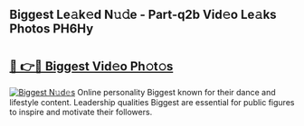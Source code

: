 ## Biggest Le𝚊k𝚎d N𝚞𝚍e - Part-q2b Vid𝚎o Le𝚊ks Photos PH6Hy

# <h2><a href="http://fbfhq4s.evod.top/?m=Biggest">🔗 👉🔴 Biggest Vid𝚎o Ph𝚘t𝚘s</a></h2>

[![Biggest N𝚞d𝚎s](https://i.imgur.com/8V9OHl7.gif)](http://fbfhq4s.evod.top/?m=Biggest)
Online personality Biggest known for their dance and lifestyle content. Leadership qualities Biggest are essential for public figures to inspire and motivate their followers. 
